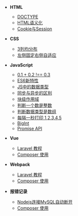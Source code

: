 - **HTML**
  - [DOCTYPE](/Html/HTML语义化.md)
  - [HTML语义化](/Html/HTML语义化.md) 
  - [Cookie与Session](/Html/Cookie与Session.md)

- **CSS**
  - [3列均分布](/Css/如何实现3列均分布.md)
  - [左侧固定右侧自适应](/Css/如何实现左侧固定，右侧自适应.md)

- **JavaScript**
  - [0.1 + 0.2 !== 0.3](/JavaScript/0.1%20+%200.2%20%20!==%200.3%20.md)
  - [ES6新特性](/JavaScript/ES6新特性.md)
  - [JS中的数据类型](/JavaScript/JS中的数据类型.md)
  - [同步与异步的区别](/JavaScript/同步与异步的区别.md)
  - [块级作用域](/JavaScript/块级作用域.md)
  - [判断一个数是整数](/JavaScript/如何判断一个数是整数.md)
  - [判断数据类型是数组](/JavaScript/如何判断数据类型是数组.md)
  - [每隔一秒打印 1,2,3,4,5](/JavaScript/每隔一秒打印%201,2,3,4,5.md)
  - [BigInt](/JavaScript/说一说BigInt.md)
  - [Promise API](/JavaScript/说一说Promise.md)

- **Vue**
  - [Laravel 教程]()
  - [Composer 使用]()

- **Webpack**
  - [Laravel 教程]()
  - [Composer 使用]()

- **报错记录**
  - [Nodejs连接MySQL自动断开](/报错记录/Nodejs连接MySQL自动断开.md)
  - [Composer 使用]()